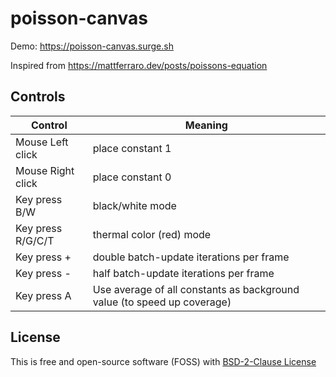 # poisson-canvas

Demo: https://poisson-canvas.surge.sh

Inspired from https://mattferraro.dev/posts/poissons-equation

## Controls

| Control | Meaning |
|---|---|
| Mouse Left click | place constant 1 |
| Mouse Right click | place constant 0 |
| Key press B/W | black/white mode |
| Key press R/G/C/T | thermal color (red) mode |
| Key press + | double batch-update iterations per frame |
| Key press - | half batch-update iterations per frame |
| Key press A | Use average of all constants as background value (to speed up coverage) |

## License
This is free and open-source software (FOSS) with
[BSD-2-Clause License](./LICENSE)
